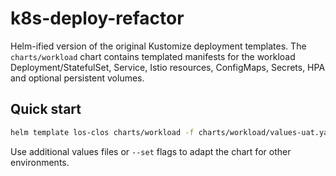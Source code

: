 # k8s-deploy-refactor

Helm-ified version of the original Kustomize deployment templates. The `charts/workload` chart
contains templated manifests for the workload Deployment/StatefulSet, Service, Istio resources,
ConfigMaps, Secrets, HPA and optional persistent volumes.

## Quick start

```bash
helm template los-clos charts/workload -f charts/workload/values-uat.yaml --set image.tag=1.0.0
```

Use additional values files or `--set` flags to adapt the chart for other environments.